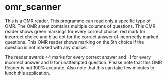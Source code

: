 # omr_scanner
This is a OMR reader.
This programme can read only a specific type of OMR. 
The OMR sheet comtains multiple columns of questions. 
This OMR reader shows green markings for every correct choice, red mark for incorrect choice and blue dot for the correct answer of incorrectly marked questions.
This OMR reader shows marking on the 5th choice if the question is not marked with any choice.

The reader awards +4 marks for every correct answer and -1 for every incorrect answer and 0 for unattempted question.
Please note that this OMR Reader is not 100% accurate.
Also note that this can take few minutes to lunch this application.
